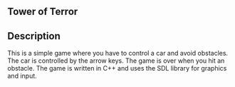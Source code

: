 ## Tower of Terror
## Description
This is a simple game where you have to control a car and avoid obstacles. The car is controlled by the arrow keys. The game is over when you hit an obstacle. The game is written in C++ and uses the SDL library for graphics and input.

